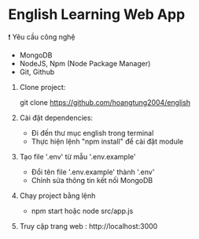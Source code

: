 # English Learning Web App

❗ Yêu cầu công nghệ
   - MongoDB 
   - NodeJS, Npm (Node Package Manager)
   - Git, Github


1. Clone project:

   git clone https://github.com/hoangtung2004/english

3. Cài đặt dependencies:
   - Đi đến thư mục english trong terminal 
   - Thực hiện lệnh "npm install" để cài đặt module

4. Tạo file '.env' từ mẫu '.env.example'
   - Đổi tên file '.env.example' thành '.env'
   - Chỉnh sửa thông tin kết nối MongoDB

5. Chạy project bằng lệnh 
   - npm start hoặc node src/app.js

6. Truy cập trang web : http://localhost:3000
